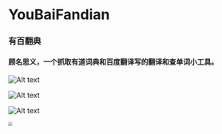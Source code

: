# YouBaiFandian
### 有百翻典

####	顾名思义，一个抓取有道词典和百度翻译写的翻译和查单词小工具。

![Alt text](https://user-images.githubusercontent.com/10429180/38069725-789615f6-334a-11e8-9ee1-f6a900150ce4.png)

![Alt text](https://user-images.githubusercontent.com/10429180/38069728-7c6cd642-334a-11e8-972b-b922f3abe4c1.png)

![Alt text](https://user-images.githubusercontent.com/10429180/38069730-80719d90-334a-11e8-9886-08a86986b565.png)

<img src="https://user-images.githubusercontent.com/10429180/38069730-80719d90-334a-11e8-9886-08a86986b565.png" style="zoom:50%" />
